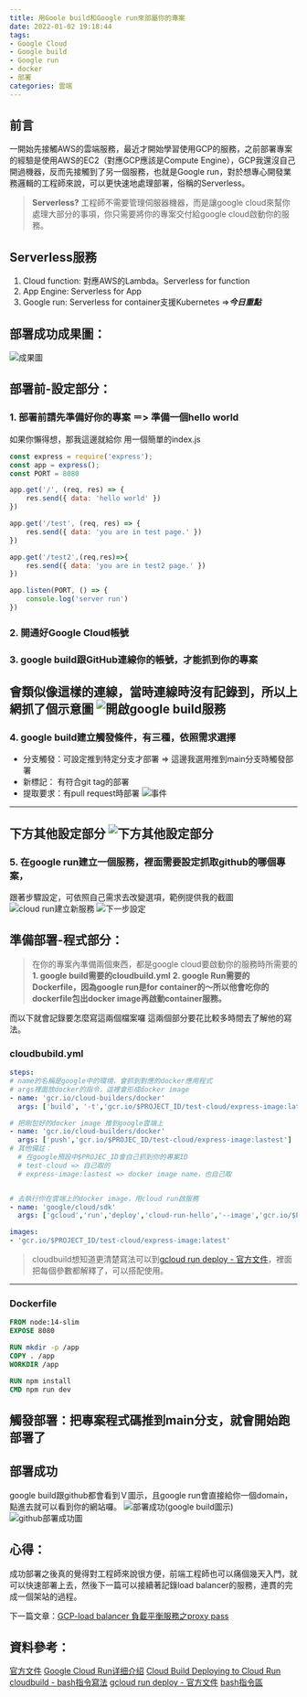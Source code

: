 ```yaml
---
title: 用Goole build和Google run來部屬你的專案
date: 2022-01-02 19:18:44
tags:
- Google Cloud
- Google build
- Google run
- docker
- 部署
categories: 雲端
---
```


## 前言
一開始先接觸AWS的雲端服務，最近才開始學習使用GCP的服務，之前部署專案的經驗是使用AWS的EC2（對應GCP應該是Compute Engine），GCP我還沒自己開過機器，反而先接觸到了另一個服務，也就是Google run，對於想專心開發業務邏輯的工程師來說，可以更快速地處理部署，俗稱的Serverless。
>__Serverless?__
工程師不需要管理伺服器機器，而是讓google cloud來幫你處理大部分的事項，你只需要將你的專案交付給google cloud啟動你的服務。


## Serverless服務
1. Cloud function: 對應AWS的Lambda。Serverless for function
2. App Engine: Serverless for App
3. Google run: Serverless for container支援Kubernetes =>***今日重點***

## 部署成功成果圖：
![成果圖](1.png)


## 部署前-設定部分：
### 1. 部署前請先準備好你的專案 ＝> 準備一個hello world
  如果你懶得想，那我這邊就給你
  用一個簡單的index.js
  ```js
  const express = require('express');
  const app = express();
  const PORT = 8080

  app.get('/', (req, res) => {
      res.send({ data: 'hello world' })
  })

  app.get('/test', (req, res) => {
      res.send({ data: 'you are in test page.' })
  })

  app.get('/test2',(req,res)=>{
      res.send({ data: 'you are in test2 page.' })
  })

  app.listen(PORT, () => {
      console.log('server run')
  })
  ```

### 2. 開通好Google Cloud帳號
### 3. google build跟GitHub連線你的帳號，才能抓到你的專案
會類似像這樣的連線，當時連線時沒有記錄到，所以上網抓了個示意圖
![開啟google build服務](3.png)
---
### 4. google build建立觸發條件，有三種，依照需求選擇
  - 分支觸發：可設定推到特定分支才部署 => 這邊我選用推到main分支時觸發部署
  - 新標記： 有符合git tag的部署
  - 提取要求：有pull request時部署
![事件](6.png)
---
  下方其他設定部分
![下方其他設定部分](7.png)
---
### 5. 在google run建立一個服務，裡面需要設定抓取github的哪個專案，
  跟著步驟設定，可依照自己需求去改變選項，範例提供我的截圖
![cloud run建立新服務](4.png)
![下一步設定](5.png)

## 準備部署-程式部分：
>在你的專案內準備兩個東西，都是google cloud要啟動你的服務時所需要的
__1. google build需要的cloudbuild.yml__
__2. google Run需要的Dockerfile，因為google run是for container的～所以他會吃你的dockerfile包出docker image再啟動container服務。__

而以下就會記錄要怎麼寫這兩個檔案囉
這兩個部分要花比較多時間去了解他的寫法。
### cloudbubild.yml

```yml
steps:
# name的名稱是google中的環境，會抓到對應的docker應用程式
# args裡面放docker的指令，這裡會形成docker image
- name: 'gcr.io/cloud-builders/docker'
  args: ['build', '-t','gcr.io/$PROJECT_ID/test-cloud/express-image:latest','.']

# 把剛包好的docker image 推到google雲端上
- name: 'gcr.io/cloud-builders/docker'
  args: ['push','gcr.io/$PROJEC_ID/test-cloud/express-image:lastest']
# 其他備註：
  # 在google預設中$PROJEC_ID會自己抓到你的專案ID
  # test-cloud => 自己取的
  # express-image:lastest => docker image name，也自己取


# 去執行你在雲端上的docker image，用cloud run啟服務
- name: 'google/cloud/sdk'
  args: ['gcloud','run','deploy','cloud-run-hello','--image','gcr.io/$PROJECT_ID/test-cloud/express-image:lastest','--region','asia-east1']

images:
- 'gcr.io/$PROJECT_ID/test-cloud/express-image:latest'

```
>cloudbuild想知道更清楚寫法可以到[gcloud run deploy - 官方文件](https://cloud.google.com/sdk/gcloud/reference/run/deploy)，裡面把每個參數都解釋了，可以搭配使用。

---

### Dockerfile

```dockerfile
FROM node:14-slim
EXPOSE 8080

RUN mkdir -p /app
COPY . /app
WORKDIR /app

RUN npm install
CMD npm run dev
```

## 觸發部署：把專案程式碼推到main分支，就會開始跑部署了
## 部署成功
google build跟github都會看到Ｖ圖示，且google run會直接給你一個domain，點進去就可以看到你的網站囉。
![部署成功(google build圖示)](2.png)
![github部署成功圖](8.png)
## 心得：
成功部署之後真的覺得對工程師來說很方便，前端工程師也可以痛個幾天入門，就可以快速部署上去，然後下一篇可以接續著記錄load balancer的服務，連貫的完成一個架站的過程。


下一篇文章：[GCP-load balancer 負載平衡服務之proxy pass]()


## 資料參考：
[官方文件](https://cloud.google.com/run)
[Google Cloud Run详细介绍](https://www.servicemesher.com/blog/google-cloud-run-intro/)
[Cloud Build Deploying to Cloud Run](https://cloud.google.com/build/docs/deploying-builds/deploy-cloud-run)
[cloudbuild - bash指令寫法](https://cloud.google.com/build/docs/configuring-builds/run-bash-scripts)
[gcloud run deploy - 官方文件](https://cloud.google.com/sdk/gcloud/reference/run/deploy)
[bash指令區](https://tldp.org/LDP/abs/html/standard-options.html)